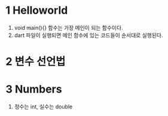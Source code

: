 # 1 Helloworld 

1) void main(){} 함수는 가장 메인이 되는 함수이다. 
2) dart 파일이 실행되면 메인 함수에 있는 코드들이 순서대로 실행된다. 

# 2 변수 선언법 

# 3 Numbers 

1) 정수는 int, 실수는 double 